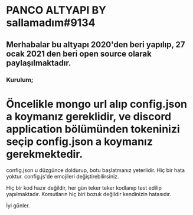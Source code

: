 # PANCO ALTYAPI BY sallamadım#9134

## Merhabalar bu altyapı 2020'den beri yapılıp, 27 ocak 2021 den beri open source olarak paylaşılmaktadır.

### Kurulum;

# Öncelikle mongo url alıp config.json a koymanız gereklidir, ve discord application bölümünden tokeninizi seçip config.json a koymanız gerekmektedir.
config.json u düzgünce doldurup, botu başlatmanız yeterlidir. Hiç bir hata yoktur.
config.js'de emojileri değiştirebilirsiniz.

Hiç bir kod hazır değildir, her gün teker teker kodlanıp test edilip yapılmaktadır.
Komutların hiç biri bozuk değildir kendinizin hatasıdır.

İyi günler.
